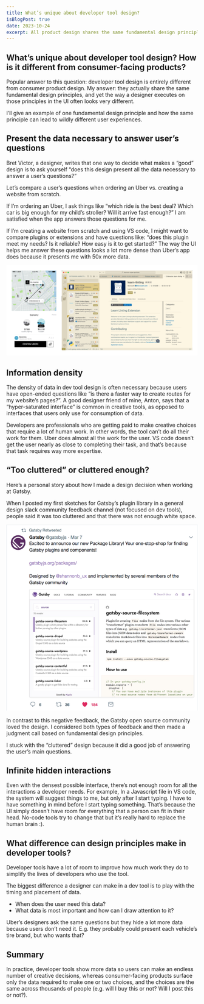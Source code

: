 ```yaml
---
title: What’s unique about developer tool design?
isBlogPost: true
date: 2023-10-24
excerpt: All product design shares the same fundamental design principles, and yet the way a designer executes on those principles often looks very different in developer tools.
---
```

## What’s unique about developer tool design? How is it different from consumer-facing products?

Popular answer to this question: developer tool design is entirely different from consumer product design. My answer: they actually share the same fundamental design principles, and yet the way a designer executes on those principles in the UI often looks very different.

I’ll give an example of one fundamental design principle and how the same principle can lead to wildly different user experiences. 

## Present the data necessary to answer user’s questions

Bret Victor, a designer, writes that one way to decide what makes a “good” design is to ask yourself “does this design present all the data necessary to answer a user’s questions?”

Let’s compare a user’s questions when ordering an Uber vs. creating a website from scratch. 

If I’m ordering an Uber, I ask things like “which ride is the best deal? Which car is big enough for my child’s stroller? Will it arrive fast enough?” I am satisfied when the app answers those questions for me.

If I’m creating a website from scratch and using VS code, I might want to compare plugins or extensions and have questions like: “does this plugin meet my needs? Is it reliable? How easy is it to get started?” The way the UI helps me answer these questions looks a lot more dense than Uber’s app does because it presents me with 50x more data. 

![The image portrays a screenshot of Uber's search results screen when a user searches for a ride and a screenshot of VS Code's search results screen when a user searches for a plugin](uber-vs-code.png)

## Information density

The density of data in dev tool design is often necessary because users have open-ended questions like “is there a faster way to create routes for my website’s pages?”. A good designer friend of mine, Anton, says that a “hyper-saturated interface” is common in creative tools, as opposed to interfaces that users only use for consumption of data.

Developers are professionals who are getting paid to make creative choices that require a lot of human work. In other words, the tool can’t do all their work for them. Uber does almost all the work for the user. VS code doesn’t get the user nearly as close to completing their task, and that’s because that task requires way more expertise.

## “Too cluttered” or cluttered enough? 

Here’s a personal story about how I made a design decision when working at Gatsby.

When I posted my first sketches for Gatsby’s plugin library in a general design slack community feedback channel (not focused on dev tools), people said it was too cluttered and that there was not enough white space. 

![The image portrays a web interface with a search bar and list of plugin cards, each showing a summary of the plugin name, # downloads, the author’s name, and other metadata. When you selected a plugin card, the right hand side of the screen showed the READme for that plugin. ](../library/plugin-tweet.png)

In contrast to this negative feedback, the Gatsby open source community loved the design. I considered both types of feedback and then made a judgment call based on fundamental design principles.

I stuck with the “cluttered” design because it did a good job of answering the user’s main questions. 

## Infinite hidden interactions

Even with the densest possible interface, there’s not enough room for all the interactions a developer needs. For example, In a Javascript file in VS code, the system will suggest things to me, but only after I start typing. I have to have something in mind before I start typing something. That’s because the UI simply doesn’t have room for everything that a person can fit in their head. No-code tools try to change that but it’s really hard to replace the human brain :). 

## What difference can design principles make in developer tools?

Developer tools have a lot of room to improve how much work they do to simplify the lives of developers who use the tool.

The biggest difference a designer can make in a dev tool is to play with the timing and placement of data. 
- When does the user need this data? 
- What data is most important and how can I draw attention to it? 

Uber’s designers ask the same questions but they hide a lot more data because users don’t need it. E.g. they probably could present each vehicle’s tire brand, but who wants that?

## Summary

In practice, developer tools show more data so users can make an endless number of creative decisions, whereas consumer-facing products surface only the data required to make one or two choices, and the choices are the same across thousands of people (e.g. will I buy this or not? Will I post this or not?).

